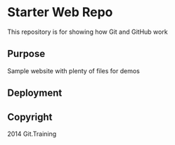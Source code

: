# Starter Web Repo

This repository is for showing how Git and GitHub work

## Purpose

Sample website with plenty of files for demos

## Deployment

## Copyright

2014 Git.Training
